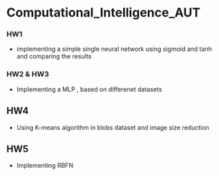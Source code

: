 # Computational_Intelligence_AUT

### HW1


- implementing a simple single neural network using sigmoid and  tanh and comparing the results

### HW2 & HW3 
- Implementing a MLP , based on differenet datasets

## HW4 
 - Using K-means algorithm in blobs dataset and image size reduction 

## HW5 
 - Implementing RBFN 
